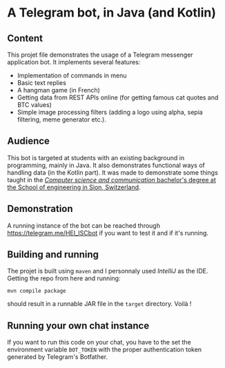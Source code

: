 # A Telegram bot, in Java (and Kotlin)

## Content
This projet file demonstrates the usage of a Telegram messenger application bot. It implements several features:

- Implementation of commands in menu
- Basic text replies
- A hangman game (in French)
- Getting data from REST APIs online (for getting famous cat quotes and BTC values)
- Simple image processing filters (adding a logo using alpha, sepia filtering, meme generator etc.).

## Audience
This bot is targeted at students with an existing background in programming, mainly in Java. It also demonstrates functional ways of handling data (in the Kotlin part). It was made to demonstrate some things taught in the [*Computer science and communication* bachelor's degree at the School of engineering in Sion, Switzerland](https://www.hevs.ch/isc).

## Demonstration
A running instance of the bot can be reached through https://telegram.me/HEI_ISCbot if you want to test it and if it's running.

## Building and running
The projet is built using `maven` and I personnaly used _IntelliJ_ as the IDE. Getting the repo from here and running:
```
mvn compile package
```

should result in a runnable JAR file in the `target` directory. Voilà !


## Running your own chat instance
If you want to run this code on your chat, you have to the set the environment variable `BOT_TOKEN` with the proper authentication token generated by Telegram's Botfather.

